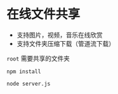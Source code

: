 # 在线文件共享

* 支持图片，视频，音乐在线欣赏
* 支持文件夹压缩下载（管道流下载）

`root` 需要共享的文件夹

    npm install
    
    node server.js